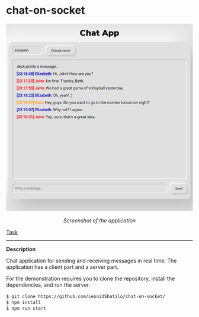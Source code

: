 # chat-on-socket

<div style="text-align:center">
  <img src="https://github.com/LeonidShatilo/chat-on-socket/blob/master/example.png" width="550px">
  <p><i>Screenshot of the application</i></p>
</div>

[Task](https://github.com/rolling-scopes-school/tasks/blob/master/tasks/stage-0/projects.md#task-12-chat-on-socketio-20)

---

**Description**

Chat application for sending and receiving messages in real time. The application has a client part and a server part.

For the demonstration requires you to clone the repository, install the dependencies, and run the server.

```shell
$ git clone https://github.com/LeonidShatilo/chat-on-socket/
$ npm install
$ npm run start
```
